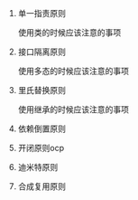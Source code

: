 1. 单一指责原则

   使用类的时候应该注意的事项

2. 接口隔离原则

   使用多态的时候应该注意的事项

3. 里氏替换原则

   使用继承的时候应该注意的事项

4. 依赖倒置原则

5. 开闭原则ocp

6. 迪米特原则

7. 合成复用原则

